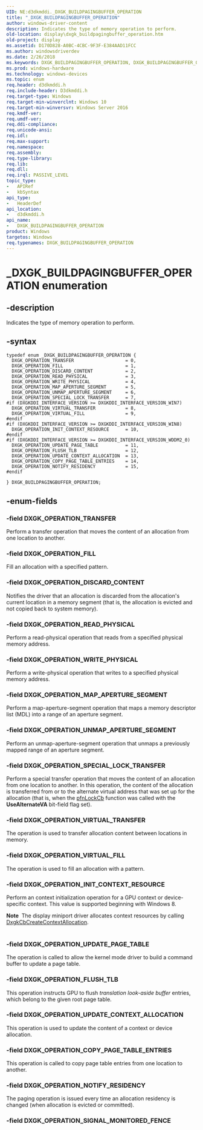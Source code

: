 ```yaml
---
UID: NE:d3dkmddi._DXGK_BUILDPAGINGBUFFER_OPERATION
title: "_DXGK_BUILDPAGINGBUFFER_OPERATION"
author: windows-driver-content
description: Indicates the type of memory operation to perform.
old-location: display\dxgk_buildpagingbuffer_operation.htm
old-project: display
ms.assetid: D170D828-A0BC-4CBC-9F3F-E384AAD11FCC
ms.author: windowsdriverdev
ms.date: 2/26/2018
ms.keywords: DXGK_BUILDPAGINGBUFFER_OPERATION, DXGK_BUILDPAGINGBUFFER_OPERATION enumeration [Display Devices], DXGK_OPERATION_COPY_PAGE_TABLE_ENTRIES, DXGK_OPERATION_DISCARD_CONTENT, DXGK_OPERATION_FILL, DXGK_OPERATION_FLUSH_TLB, DXGK_OPERATION_INIT_CONTEXT_RESOURCE, DXGK_OPERATION_MAP_APERTURE_SEGMENT, DXGK_OPERATION_NOTIFY_RESIDENCY, DXGK_OPERATION_READ_PHYSICAL, DXGK_OPERATION_SPECIAL_LOCK_TRANSFER, DXGK_OPERATION_TRANSFER, DXGK_OPERATION_UNMAP_APERTURE_SEGMENT, DXGK_OPERATION_UPDATE_CONTEXT_ALLOCATION, DXGK_OPERATION_UPDATE_PAGE_TABLE, DXGK_OPERATION_VIRTUAL_FILL, DXGK_OPERATION_VIRTUAL_TRANSFER, DXGK_OPERATION_WRITE_PHYSICAL, _DXGK_BUILDPAGINGBUFFER_OPERATION, d3dkmddi/, d3dkmddi/DXGK_BUILDPAGINGBUFFER_OPERATION, d3dkmddi/DXGK_OPERATION_COPY_PAGE_TABLE_ENTRIES, d3dkmddi/DXGK_OPERATION_DISCARD_CONTENT, d3dkmddi/DXGK_OPERATION_FILL, d3dkmddi/DXGK_OPERATION_FLUSH_TLB, d3dkmddi/DXGK_OPERATION_INIT_CONTEXT_RESOURCE, d3dkmddi/DXGK_OPERATION_MAP_APERTURE_SEGMENT, d3dkmddi/DXGK_OPERATION_NOTIFY_RESIDENCY, d3dkmddi/DXGK_OPERATION_READ_PHYSICAL, d3dkmddi/DXGK_OPERATION_SPECIAL_LOCK_TRANSFER, d3dkmddi/DXGK_OPERATION_TRANSFER, d3dkmddi/DXGK_OPERATION_UNMAP_APERTURE_SEGMENT, d3dkmddi/DXGK_OPERATION_UPDATE_CONTEXT_ALLOCATION, d3dkmddi/DXGK_OPERATION_UPDATE_PAGE_TABLE, d3dkmddi/DXGK_OPERATION_VIRTUAL_FILL, d3dkmddi/DXGK_OPERATION_VIRTUAL_TRANSFER, d3dkmddi/DXGK_OPERATION_WRITE_PHYSICAL, display.dxgk_buildpagingbuffer_operation
ms.prod: windows-hardware
ms.technology: windows-devices
ms.topic: enum
req.header: d3dkmddi.h
req.include-header: D3dkmddi.h
req.target-type: Windows
req.target-min-winverclnt: Windows 10
req.target-min-winversvr: Windows Server 2016
req.kmdf-ver: 
req.umdf-ver: 
req.ddi-compliance: 
req.unicode-ansi: 
req.idl: 
req.max-support: 
req.namespace: 
req.assembly: 
req.type-library: 
req.lib: 
req.dll: 
req.irql: PASSIVE_LEVEL
topic_type:
-	APIRef
-	kbSyntax
api_type:
-	HeaderDef
api_location:
-	d3dkmddi.h
api_name:
-	DXGK_BUILDPAGINGBUFFER_OPERATION
product: Windows
targetos: Windows
req.typenames: DXGK_BUILDPAGINGBUFFER_OPERATION
---
```


# _DXGK_BUILDPAGINGBUFFER_OPERATION enumeration


## -description


Indicates the type of memory operation to perform.


## -syntax


````
typedef enum _DXGK_BUILDPAGINGBUFFER_OPERATION { 
  DXGK_OPERATION_TRANSFER                   = 0,
  DXGK_OPERATION_FILL                       = 1,
  DXGK_OPERATION_DISCARD_CONTENT            = 2,
  DXGK_OPERATION_READ_PHYSICAL              = 3,
  DXGK_OPERATION_WRITE_PHYSICAL             = 4,
  DXGK_OPERATION_MAP_APERTURE_SEGMENT       = 5,
  DXGK_OPERATION_UNMAP_APERTURE_SEGMENT     = 6,
  DXGK_OPERATION_SPECIAL_LOCK_TRANSFER      = 7,
#if (DXGKDDI_INTERFACE_VERSION >= DXGKDDI_INTERFACE_VERSION_WIN7)
  DXGK_OPERATION_VIRTUAL_TRANSFER           = 8,
  DXGK_OPERATION_VIRTUAL_FILL               = 9,
#endif 
#if (DXGKDDI_INTERFACE_VERSION >= DXGKDDI_INTERFACE_VERSION_WIN8)
  DXGK_OPERATION_INIT_CONTEXT_RESOURCE      = 10,
#endif 
#if (DXGKDDI_INTERFACE_VERSION >= DXGKDDI_INTERFACE_VERSION_WDDM2_0)
  DXGK_OPERATION_UPDATE_PAGE_TABLE          = 11,
  DXGK_OPERATION_FLUSH_TLB                  = 12,
  DXGK_OPERATION_UPDATE_CONTEXT_ALLOCATION  = 13,
  DXGK_OPERATION_COPY_PAGE_TABLE_ENTRIES    = 14,
  DXGK_OPERATION_NOTIFY_RESIDENCY           = 15,
#endif 
  
} DXGK_BUILDPAGINGBUFFER_OPERATION;
````


## -enum-fields




### -field DXGK_OPERATION_TRANSFER

Perform a transfer operation that moves the content of an allocation from one location to another.


### -field DXGK_OPERATION_FILL

Fill an allocation with a specified pattern.


### -field DXGK_OPERATION_DISCARD_CONTENT

Notifies the driver that an allocation is discarded from the allocation's current location in a memory segment (that is, the allocation is evicted and not copied back to system memory).


### -field DXGK_OPERATION_READ_PHYSICAL

Perform a read-physical operation that reads from a specified physical memory address.


### -field DXGK_OPERATION_WRITE_PHYSICAL

Perform a write-physical operation that writes to a specified physical memory address.


### -field DXGK_OPERATION_MAP_APERTURE_SEGMENT

Perform a map-aperture-segment operation that maps a memory descriptor list (MDL) into a range of an aperture segment.


### -field DXGK_OPERATION_UNMAP_APERTURE_SEGMENT

Perform an unmap-aperture-segment operation that unmaps a previously mapped range of an aperture segment.


### -field DXGK_OPERATION_SPECIAL_LOCK_TRANSFER

Perform a special transfer operation that moves the content of an allocation from one location to another. In this operation, the content of the allocation is transferred from or to the alternate virtual address that was set up for the allocation (that is, when the <a href="..\d3dumddi\nc-d3dumddi-pfnd3dddi_lockcb.md">pfnLockCb</a> function was called with the <b>UseAlternateVA</b> bit-field flag set).


### -field DXGK_OPERATION_VIRTUAL_TRANSFER

The operation is used to transfer allocation content between locations in memory. 


### -field DXGK_OPERATION_VIRTUAL_FILL

The operation is used to fill an allocation with a pattern.


### -field DXGK_OPERATION_INIT_CONTEXT_RESOURCE

Perform an context initialization operation for a GPU context or device-specific context. This value is supported beginning with Windows 8.


<div class="alert"><b>Note</b>  The display miniport driver allocates context resources by calling <a href="..\d3dkmddi\nc-d3dkmddi-dxgkcb_createcontextallocation.md">DxgkCbCreateContextAllocation</a>.</div>
<div> </div>

### -field DXGK_OPERATION_UPDATE_PAGE_TABLE

The operation is called to allow the kernel mode driver to build a command buffer to update a page table. 


### -field DXGK_OPERATION_FLUSH_TLB

This operation instructs GPU to flush <i>translation look-aside buffer</i> entries, which belong to the given root page table. 


### -field DXGK_OPERATION_UPDATE_CONTEXT_ALLOCATION

This operation is used to update the content of a context or device allocation. 


### -field DXGK_OPERATION_COPY_PAGE_TABLE_ENTRIES

This operation is called to copy page table entries from one location to another.


### -field DXGK_OPERATION_NOTIFY_RESIDENCY

The paging operation is issued every time an allocation residency is changed (when allocation is evicted or committed).


### -field DXGK_OPERATION_SIGNAL_MONITORED_FENCE





